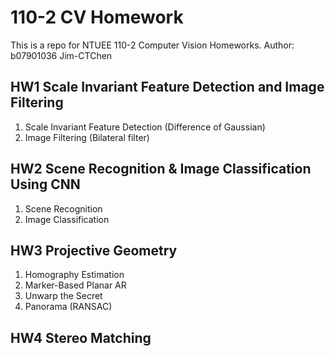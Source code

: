 # 110-2 CV Homework
This is a repo for NTUEE 110-2 Computer Vision Homeworks.
Author: b07901036 Jim-CTChen

## HW1 Scale Invariant Feature Detection and Image Filtering
1. Scale Invariant Feature Detection (Difference of Gaussian)
2. Image Filtering (Bilateral filter)

## HW2 Scene Recognition & Image Classification Using CNN
1. Scene Recognition
2. Image Classification

## HW3 Projective Geometry
1. Homography Estimation
2. Marker-Based Planar AR
3. Unwarp the Secret
4. Panorama (RANSAC)

## HW4 Stereo Matching
